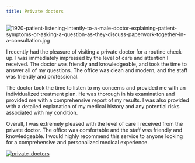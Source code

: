 ```yaml
---
title: Private doctors
---
```


![1920-patient-listening-intently-to-a-male-doctor-explaining-patient-symptoms-or-asking-a-question-as-they-discuss-paperwork-together-in-a-consultation.jpg](/1920-patient-listening-intently-to-a-male-doctor-explaining-patient-symptoms-or-asking-a-question-as-they-discuss-paperwork-together-in-a-consultation.jpg)

I recently had the pleasure of visiting a private doctor for a routine check-up. I was immediately impressed by the level of care and attention I received. The doctor was friendly and knowledgeable, and took the time to answer all of my questions. The office was clean and modern, and the staff was friendly and professional.

The doctor took the time to listen to my concerns and provided me with an individualized treatment plan. He was thorough in his examination and provided me with a comprehensive report of my results. I was also provided with a detailed explanation of my medical history and any potential risks associated with my condition.

Overall, I was extremely pleased with the level of care I received from the private doctor. The office was comfortable and the staff was friendly and knowledgeable. I would highly recommend this service to anyone looking for a comprehensive and personalized medical experience.

[![private-doctors](<https://dabuttonfactory.com/button.png?t=CHECK+SERVICE&f=Noto+Sans-Bold&ts=26&tc=fff&hp=45&vp=20&c=11&bgt=unicolored&bgc=4bd42f>)](<https://londonexpertfinder.com/link>)